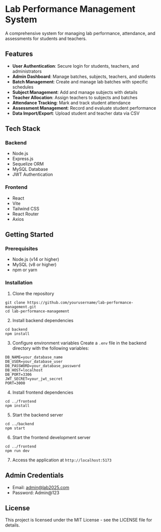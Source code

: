 # Lab Performance Management System

A comprehensive system for managing lab performance, attendance, and assessments for students and teachers.

## Features

- **User Authentication**: Secure login for students, teachers, and administrators
- **Admin Dashboard**: Manage batches, subjects, teachers, and students
- **Batch Management**: Create and manage lab batches with specific schedules
- **Subject Management**: Add and manage subjects with details
- **Teacher Allocation**: Assign teachers to subjects and batches
- **Attendance Tracking**: Mark and track student attendance
- **Assessment Management**: Record and evaluate student performance
- **Data Import/Export**: Upload student and teacher data via CSV

## Tech Stack

### Backend
- Node.js
- Express.js
- Sequelize ORM
- MySQL Database
- JWT Authentication

### Frontend
- React
- Vite
- Tailwind CSS
- React Router
- Axios

## Getting Started

### Prerequisites
- Node.js (v14 or higher)
- MySQL (v8 or higher)
- npm or yarn

### Installation

1. Clone the repository
```
git clone https://github.com/yourusername/lab-performance-management.git
cd lab-performance-management
```

2. Install backend dependencies
```
cd backend
npm install
```

3. Configure environment variables
Create a `.env` file in the backend directory with the following variables:
```
DB_NAME=your_database_name
DB_USER=your_database_user
DB_PASSWORD=your_database_password
DB_HOST=localhost
DB_PORT=3306
JWT_SECRET=your_jwt_secret
PORT=3000
```

4. Install frontend dependencies
```
cd ../frontend
npm install
```

5. Start the backend server
```
cd ../backend
npm start
```

6. Start the frontend development server
```
cd ../frontend
npm run dev
```

7. Access the application at `http://localhost:5173`

## Admin Credentials

- Email: admin@lab2025.com
- Password: Admin@123

## License

This project is licensed under the MIT License - see the LICENSE file for details. 
